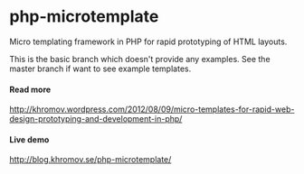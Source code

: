 php-microtemplate
=================

Micro templating framework in PHP for rapid prototyping of HTML layouts.

This is the basic branch which doesn't provide any examples. See the master branch if want to see example templates.

#### Read more
http://khromov.wordpress.com/2012/08/09/micro-templates-for-rapid-web-design-prototyping-and-development-in-php/



#### Live demo
http://blog.khromov.se/php-microtemplate/
